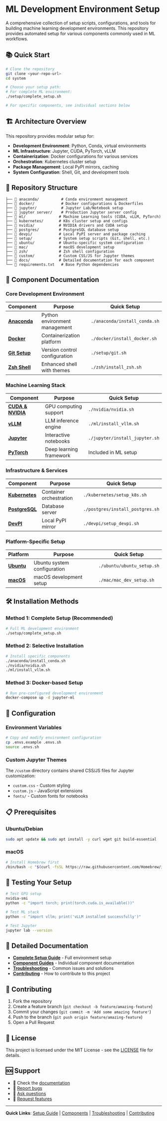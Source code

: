 # ML Development Environment Setup

A comprehensive collection of setup scripts, configurations, and tools for building machine learning development environments. This repository provides automated setup for various components commonly used in ML workflows.

## 📚 Quick Start

```bash
# Clone the repository
git clone <your-repo-url>
cd system

# Choose your setup path:
# For complete ML environment:
./setup/complete_setup.sh

# For specific components, see individual sections below
```

## 🏗️ Architecture Overview

This repository provides modular setup for:

- **Development Environment**: Python, Conda, virtual environments
- **ML Infrastructure**: Jupyter, CUDA, PyTorch, vLLM
- **Containerization**: Docker configurations for various services
- **Orchestration**: Kubernetes cluster setup
- **Package Management**: Local PyPI mirrors, caching
- **System Configuration**: Shell, Git, and development tools

## 📂 Repository Structure

```
├── 📁 anaconda/          # Conda environment management
├── 📁 docker/            # Docker configurations & Dockerfiles  
├── 📁 jupyter/           # Jupyter Lab/Notebook setup
├── 📁 jupyter server/    # Production Jupyter server config
├── 📁 ml/               # Machine Learning tools (CUDA, vLLM, PyTorch)
├── 📁 kubernetes/       # K8s cluster setup and configs
├── 📁 nvidia/           # NVIDIA drivers and CUDA setup
├── 📁 postgres/         # PostgreSQL database setup
├── 📁 devpi/            # Local PyPI server and package caching
├── 📁 setup/            # System setup scripts (Git, shell, etc.)
├── 📁 ubuntu/           # Ubuntu-specific system configuration
├── 📁 mac/              # macOS development setup
├── 📁 zsh/              # Zsh shell configuration
├── 📁 custom/           # Custom CSS/JS for Jupyter themes
├── 📁 docs/             # Detailed documentation for each component
└── 📄 requirements.txt   # Base Python dependencies
```

## 🚀 Component Documentation

### Core Development Environment

| Component | Purpose | Quick Setup |
|-----------|---------|-------------|
| [**Anaconda**](./docs/anaconda.md) | Python environment management | `./anaconda/install_conda.sh` |
| [**Docker**](./docs/docker.md) | Containerization platform | `./docker/install_docker.sh` |
| [**Git Setup**](./docs/git.md) | Version control configuration | `./setup/git.sh` |
| [**Zsh Shell**](./docs/zsh.md) | Enhanced shell with themes | `./zsh/install_zsh.sh` |

### Machine Learning Stack

| Component | Purpose | Quick Setup |
|-----------|---------|-------------|
| [**CUDA & NVIDIA**](./docs/nvidia.md) | GPU computing support | `./nvidia/nvidia.sh` |
| [**vLLM**](./docs/vllm.md) | LLM inference engine | `./ml/install_vllm.sh` |
| [**Jupyter**](./docs/jupyter.md) | Interactive notebooks | `./jupyter/install_jupyter.sh` |
| [**PyTorch**](./docs/pytorch.md) | Deep learning framework | Included in ML setup |

### Infrastructure & Services

| Component | Purpose | Quick Setup |
|-----------|---------|-------------|
| [**Kubernetes**](./docs/kubernetes.md) | Container orchestration | `./kubernetes/setup_k8s.sh` |
| [**PostgreSQL**](./docs/postgres.md) | Database server | `./postgres/install_postgres.sh` |
| [**DevPI**](./docs/devpi.md) | Local PyPI mirror | `./devpi/setup_devpi.sh` |

### Platform-Specific Setup

| Platform | Purpose | Quick Setup |
|----------|---------|-------------|
| [**Ubuntu**](./docs/ubuntu.md) | Ubuntu system configuration | `./ubuntu/ubuntu_setup.sh` |
| [**macOS**](./docs/macos.md) | macOS development setup | `./mac/mac_dev_setup.sh` |

## 🛠️ Installation Methods

### Method 1: Complete Setup (Recommended)
```bash
# Full ML development environment
./setup/complete_setup.sh
```

### Method 2: Selective Installation
```bash
# Install specific components
./anaconda/install_conda.sh
./nvidia/nvidia.sh  
./ml/install_vllm.sh
```

### Method 3: Docker-based Setup
```bash
# Run pre-configured development environment
docker-compose up -d jupyter-ml
```

## 🔧 Configuration

### Environment Variables
```bash
# Copy and modify environment configuration
cp .envs.example .envs.sh
source .envs.sh
```

### Custom Jupyter Themes
The `/custom` directory contains shared CSS/JS files for Jupyter customization:
- `custom.css` - Custom styling
- `custom.js` - JavaScript extensions  
- `fonts/` - Custom fonts for notebooks

## 📋 Prerequisites

### Ubuntu/Debian
```bash
sudo apt update && sudo apt install -y curl wget git build-essential
```

### macOS
```bash
# Install Homebrew first
/bin/bash -c "$(curl -fsSL https://raw.githubusercontent.com/Homebrew/install/HEAD/install.sh)"
```

## 🧪 Testing Your Setup

```bash
# Test GPU setup
nvidia-smi
python -c "import torch; print(torch.cuda.is_available())"

# Test ML stack
python -c "import vllm; print('vLLM installed successfully')"

# Test Jupyter
jupyter lab --version
```

## 📖 Detailed Documentation

- [**Complete Setup Guide**](./docs/complete-setup.md) - Full environment setup
- [**Component Guides**](./docs/) - Individual component documentation
- [**Troubleshooting**](./docs/troubleshooting.md) - Common issues and solutions
- [**Contributing**](./docs/contributing.md) - How to contribute to this project

## 🤝 Contributing

1. Fork the repository
2. Create a feature branch (`git checkout -b feature/amazing-feature`)
3. Commit your changes (`git commit -m 'Add some amazing feature'`)
4. Push to the branch (`git push origin feature/amazing-feature`)
5. Open a Pull Request

## 📄 License

This project is licensed under the MIT License - see the [LICENSE](LICENSE) file for details.

## 🆘 Support

- 📖 Check the [documentation](./docs/)
- 🐛 [Report bugs](../../issues)
- 💬 [Ask questions](../../discussions)
- 🔧 [Request features](../../issues/new)

---

**Quick Links**: [Setup Guide](./docs/setup.md) | [Components](./docs/) | [Troubleshooting](./docs/troubleshooting.md) | [Contributing](./docs/contributing.md) 